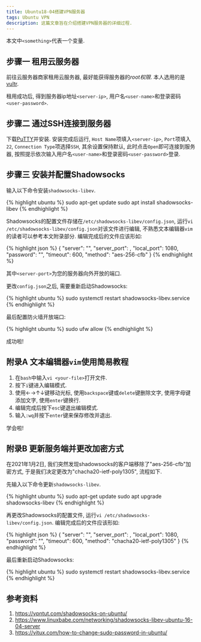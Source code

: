 ```yaml
---
title: Ubuntu18-04搭建VPN服务器
tags: Ubuntu VPN
description: 这篇文章旨在介绍搭建VPN服务器的详细过程.
---
```


本文中`<something>`代表一个变量.

## 步骤一 租用云服务器

前往云服务器商家租用云服务器, 最好能获得服务器的*root权限*. 本人选用的是[vultr](www.vultr.com).

租用成功后, 得到服务器ip地址`<server-ip>`, 用户名`<user-name>`和登录密码`<user-password>`.

## 步骤二 通过SSH连接到服务器

下载[PuTTY](https://www.chiark.greenend.org.uk/~sgtatham/putty/latest.html)并安装. 安装完成后运行, `Host Name`项填入`<server-ip>`, `Port`项填入`22`, `Connection Type`项选择`SSH`, 其余设置保持默认, 此时点击`Open`即可连接到服务器, 按照提示依次输入用户名`<user-name>`和登录密码`<user-password>`登录.

## 步骤三 安装并配置Shadowsocks

输入以下命令安装`shadowsocks-libev`.

{% highlight ubuntu %}
sudo apt-get update
sudo apt install shadowsocks-libev
{% endhighlight %}

Shadowsocks的配置文件存储在`/etc/shadowsocks-libev/config.json`, 运行`vi /etc/shadowsocks-libev/config.json`对该文件进行编辑, 不熟悉文本编辑器`vim`的读者可以参考本文附录部分. 编辑完成后的文件应该形如:

{% highlight json %}
{
  "server": "<server-ip>",
  "server_port": <server-port>,
  "local_port": 1080,
  "password": "<your-password>",
  "timeout": 600,
  "method": "aes-256-cfb"
}
{% endhighlight %}

其中`<server-port>`为您的服务器向外开放的端口.

更改`config.json`之后, 需要重新启动Shadowsocks:

{% highlight ubuntu %}
sudo systemctl restart shadowsocks-libev.service
{% endhighlight %}

最后配置防火墙开放端口:

{% highlight ubuntu %}
sudo ufw allow <server-port>
{% endhighlight %}

成功啦!

## 附录A 文本编辑器`vim`使用简易教程

1. 在`bash`中输入`vi <your-file>`打开文件.
2. 按下`i`键进入编辑模式.
3. 使用&larr;&rarr;&uarr;&darr;键移动光标, 使用`backspace`键或`delete`键删除文字, 使用字母键添加文字, 使用`enter`键换行.
4. 编辑完成后按下`esc`键退出编辑模式.
5. 输入`:wq`并按下`enter`键来保存修改并退出.

学会啦!

## 附录B 更新服务端并更改加密方式

在2021年1月2日, 我们突然发现shadowsocks的客户端移除了"aes-256-cfb"加密方式, 于是我们决定更改为"chacha20-ietf-poly1305", 流程如下.

先输入以下命令更新`shadowsocks-libev`.

{% highlight ubuntu %}
sudo apt-get update
sudo apt upgrade shadowsocks-libev
{% endhighlight %}

再更改Shadowsocks的配置文件, 运行`vi /etc/shadowsocks-libev/config.json`. 编辑完成后的文件应该形如:

{% highlight json %}
{
  "server": "<server-ip>",
  "server_port": <server-port>,
  "local_port": 1080,
  "password": "<your-password>",
  "timeout": 600,
  "method": "chacha20-ietf-poly1305"
}
{% endhighlight %}

最后重新启动Shadowsocks:

{% highlight ubuntu %}
sudo systemctl restart shadowsocks-libev.service
{% endhighlight %}

## 参考资料

1. <https://vpntut.com/shadowsocks-on-ubuntu/>
2. <https://www.linuxbabe.com/networking/shadowsocks-libev-ubuntu-16-04-server>
3. <https://vitux.com/how-to-change-sudo-password-in-ubuntu/>
